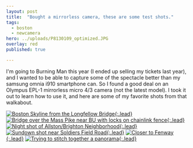 ```yaml
---
layout: post
title:  "Bought a mirrorless camera, these are some test shots."
tags:
  - boston
  - newcamera
hero: ../uploads/P8130109_optimized.JPG
overlay: red
published: true

---
```


I'm going to Burning Man this year (I ended up selling my tickets last year), and I wanted to be able to capture some of the spectacle better than my samsung omnia i910 smartphone can. So I found a good deal on an Olympus EPL-1 mirrorless micro 4/3 camera (not the latest model). I took it out to learn how to use it, and here are some of my favorite shots from that walkabout.

[![Boston Skyline from the Longfellow Bridge](../uploads/P8130109_optimized.JPG){:.lead}](../uploads/P8130109.JPG)
[![Bridge over the Mass Pike near BU with locks on chainlink fence](../uploads/P8130115_optimized.JPG){:.lead}](../uploads/P8130115.JPG)
[![Night shot of Allston/Brighton Neighborhood](../uploads/P8130119_optimized.JPG){:.lead}](../uploads/P8130119.JPG)
[![Sundown shot near Soldiers Field Road](../uploads/P8140189-raw-edit_optimized.jpg){:.lead}](../uploads/P8140189-raw-edit.jpg)
[![Closer to Fenway](../uploads/P8210274_optimized.jpg){:.lead}](../uploads/P8210274.jpg)
[![Trying to stitch together a panorama](../uploads/Sample01_optimized.jpg){:.lead}](../uploads/Sample01.jpg)
